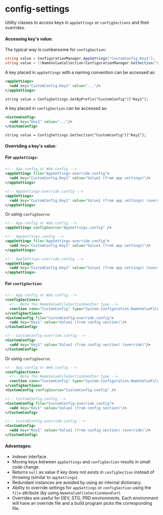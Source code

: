 config-settings
===============
Utility classes to access keys in `appSettings` or `configSections` and their overrides.


#### Accessing key's value:

The typical way is cumbersome for `configSection`:

```c#
string value = ConfigurationManager.AppSettings["CustomConfig.Key1"];
string value = ((NameValueCollection)ConfigurationManager.GetSection("CustomConfig"))["Key1"];
```

A key placed in `appSettings` with a naming convention can be accessed as:
```xml
<appSettings>
  <add key="CustomConfig.Key1" value="..."/>
</appSettings>
```
```xml
string value = ConfigSettings.GetByPrefix("CustomConfig")["Key1"];
```

A key placed in `configSection` can be accessed as:
```xml
<CustomConfig>
  <add key="Key1" value="..."/>
</CustomConfig>
```
```xml
string value = ConfigSettings.GetSection("CustomConfig")["Key1"];
```


#### Overriding a key's value:

##### For `appSettings`:
```xml
<!-- App.config or Web.config -->
<appSettings file="AppSettings-override.config">
  <add key="CustomConfig.Key1" value="Value1 (from app settings)"/>
</appSettings>
```
```xml
<!-- AppSettings-override.config -->
<appSettings>
  <add key="CustomConfig.Key1" value="Value1 (from app settings) (override)"/>
</appSettings>
```
Or using `configSource`:
```xml
<!-- App.config or Web.config -->
<appSettings configSource="AppSettings.config" />
```
```xml
<!-- AppSettings.config -->
<appSettings file="AppSettings-override.config">
  <add key="CustomConfig.Key1" value="Value1 (from app settings)"/>
</appSettings>
```
```xml
<!-- AppSettings-override.config -->
<appSettings>
  <add key="CustomConfig.Key1" value="Value1 (from app settings) (override)"/>
</appSettings>
```

##### For `configSection`:
```xml
<!-- App.config or Web.config -->
<configSections>
  <!-- Note the NameValueFileSectionHandler type -->
  <section name="CustomConfig" type="System.Configuration.NameValueFileSectionHandler" />
</configSections>
<CustomConfig file="CustomConfig-override.config">
  <add key="Key1" value="Value1 (from config section)"/>
</CustomConfig>
```
```xml
<!-- CustomConfig-override.config -->
<CustomConfig>
  <add key="Key1" value="Value1 (from config section) (override)"/>
</CustomConfig>
```
Or using `configSource`:
```xml
<!-- App.config or Web.config -->
<configSections>
  <!-- Note the NameValueFileSectionHandler type -->
  <section name="CustomConfig" type="System.Configuration.NameValueFileSectionHandler" />
</configSections>
<CustomConfig configSource="CustomConfig.config" />
```
```xml
<!-- CustomConfig.config -->
<CustomConfig file="CustomConfig-override.config">
  <add key="Key1" value="Value1 (from config section)"/>
</CustomConfig>
```
```xml
<!-- CustomConfig-override.config -->
<CustomConfig>
  <add key="Key1" value="Value1 (from config section) (override)"/>
</CustomConfig>
```


#### Advantages:

- Indexer interface.
- Moving keys between `appSettings` and `configSection` results in small code change.
- Returns `null` as value if key does not exists in `configSection` instead of throwing (similar to `appSettings`).
- Redundant instances are avoided by using an internal dictionary.
- Ability to override settings for `appSettings` or `configSection` using the `file` attribute (by using `NameValueFileSectionHandler`).
- Overrides are useful for DEV, STG, PRD environments. Each environment will have an override file and a build program picks the corresponding file.
